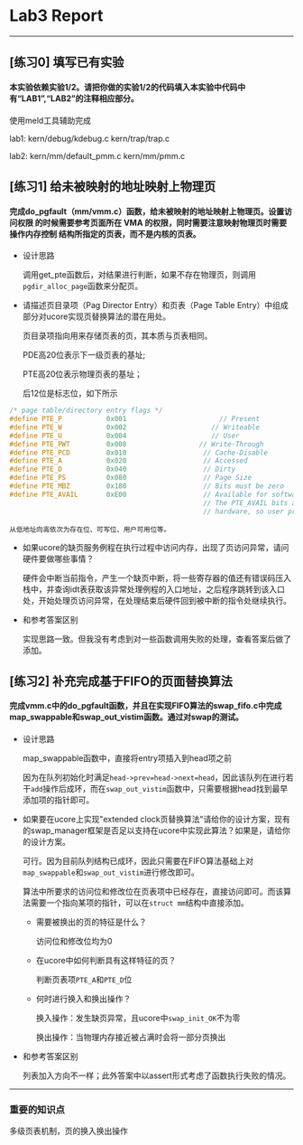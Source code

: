 # Lab3 Report

---

## [练习0] 填写已有实验
#### 本实验依赖实验1/2。请把你做的实验1/2的代码填入本实验中代码中有“LAB1”,“LAB2”的注释相应部分。

使用meld工具辅助完成

lab1: kern/debug/kdebug.c kern/trap/trap.c

lab2: kern/mm/default_pmm.c kern/mm/pmm.c   

## [练习1] 给未被映射的地址映射上物理页
#### 完成do_pgfault（mm/vmm.c）函数，给未被映射的地址映射上物理页。设置访问权限 的时候需要参考页面所在 VMA 的权限，同时需要注意映射物理页时需要操作内存控制 结构所指定的页表，而不是内核的页表。

+ 设计思路

    调用get_pte函数后，对结果进行判断，如果不存在物理页，则调用`pgdir_alloc_page`函数来分配页。

+ 请描述页目录项（Pag Director Entry）和页表（Page Table Entry）中组成部分对ucore实现页替换算法的潜在用处。

     页目录项指向用来存储页表的页，其本质与页表相同。
     
     PDE高20位表示下一级页表的基址;

    PTE高20位表示物理页表的基址；

    后12位是标志位，如下所示
``` c++
/* page table/directory entry flags */
#define PTE_P           0x001                       // Present
#define PTE_W           0x002                     // Writeable
#define PTE_U           0x004                     // User
#define PTE_PWT         0x008                  // Write-Through
#define PTE_PCD         0x010                   // Cache-Disable
#define PTE_A           0x020                   // Accessed
#define PTE_D           0x040                   // Dirty
#define PTE_PS          0x080                   // Page Size
#define PTE_MBZ         0x180                   // Bits must be zero
#define PTE_AVAIL       0xE00                   // Available for software use
                                                // The PTE_AVAIL bits aren't used by the kernel or interpreted by the
                                                // hardware, so user processes are allowed to set them arbitrarily.
```
    从低地址向高依次为存在位、可写位、用户可用位等。
    
+ 如果ucore的缺页服务例程在执行过程中访问内存，出现了页访问异常，请问硬件要做哪些事情？
    
    硬件会中断当前指令，产生一个缺页中断，将一些寄存器的值还有错误码压入栈中，并查询idt表获取该异常处理例程的入口地址，之后程序跳转到该入口处，开始处理页访问异常，在处理结束后硬件回到被中断的指令处继续执行。

+ 和参考答案区别

     实现思路一致。但我没有考虑到对一些函数调用失败的处理，查看答案后做了添加。

## [练习2] 补充完成基于FIFO的页面替换算法
#### 完成vmm.c中的do_pgfault函数，并且在实现FIFO算法的swap_fifo.c中完成map_swappable和swap_out_vistim函数。通过对swap的测试。

+ 设计思路

    map_swappable函数中，直接将entry项插入到head项之前
    
    因为在队列初始化时满足`head->prev=head->next=head`，因此该队列在进行若干`add`操作后成环，而在`swap_out_vistim`函数中，只需要根据head找到最早添加项的指针即可。

+ 如果要在ucore上实现"extended clock页替换算法"请给你的设计方案，现有的swap_manager框架是否足以支持在ucore中实现此算法？如果是，请给你的设计方案。

    可行。因为目前队列结构已成环，因此只需要在FIFO算法基础上对`map_swappable`和`swap_out_vistim`进行修改即可。
    
    算法中所要求的访问位和修改位在页表项中已经存在，直接访问即可。而该算法需要一个指向某项的指针，可以在`struct mm`结构中直接添加。
    
    + 需要被换出的页的特征是什么？
    
        访问位和修改位均为0
        
    + 在ucore中如何判断具有这样特征的页？
    
        判断页表项`PTE_A`和`PTE_D`位
        
    + 何时进行换入和换出操作？
        
        换入操作：发生缺页异常，且ucore中`swap_init_OK`不为零
        
        换出操作：当物理内存接近被占满时会将一部分页换出
        
+ 和参考答案区别

    列表加入方向不一样；此外答案中以assert形式考虑了函数执行失败的情况。
    
-----

### 重要的知识点

多级页表机制，页的换入换出操作

###

